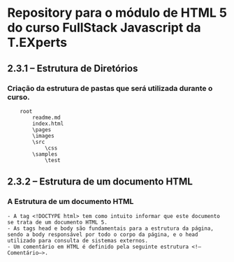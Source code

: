 # Repository para o módulo de HTML 5 do curso FullStack Javascript da T.EXperts

## 2.3.1 – Estrutura de Diretórios
### Criação da estrutura de pastas que será utilizada durante o curso. 
        root
            readme.md
            index.html
            \pages
            \images
            \src
                \css
            \samples
                \test
        
## 2.3.2 – Estrutura de um documento HTML
### A Estrutura de um documento HTML
    - A tag <!DOCTYPE html> tem como intuito informar que este documento se trata de um documento HTML 5.
    - As tags head e body são fundamentais para a estrutura da página, sendo a body responsável por todo o corpo da página, e o head utilizado para consulta de sistemas externos.
    - Um comentário em HTML é definido pela seguinte estrutura <!–Comentário–>.

## 